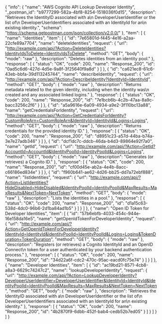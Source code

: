 {
  "info": {
    "name": "AWS Cognito API Lookup Developer Identity",
    "_postman_id": "b9777299-582a-4bf8-8254-1518036f0d15",
    "description": "Retrieves the IdentityID associated with a\n            DeveloperUserIdentifier or the list of\n         DeveloperUserIdentifiers associated with an IdentityId for an\n         existing identity.",
    "schema": "https://schema.getpostman.com/json/collection/v2.0.0/"
  },
  "item": [
    {
      "name": "Identities",
      "item": [
        {
          "id": "7e65801d-f445-4e16-a2aa-22cfe89a7704",
          "name": "deleteIdentities",
          "request": {
            "url": "http://example.com/api/?Action=DeleteIdentities?IdentityIdsToDelete=IdentityIdsToDelete",
            "method": "GET",
            "body": {
              "mode": "raw"
            },
            "description": "Deletes identities from an identity pool."
          },
          "response": [
            {
              "status": "OK",
              "code": 200,
              "name": "Response_200",
              "id": "0ad5c6d6-427d-4d5e-9a8f-3f25640f9a8d"
            }
          ]
        },
        {
          "id": "ca621ec8-61c6-43eb-bbfa-39d113245744",
          "name": "describeIdentity",
          "request": {
            "url": "http://example.com/api/?Action=DescribeIdentity?IdentityId=IdentityId",
            "method": "GET",
            "body": {
              "mode": "raw"
            },
            "description": "Returns metadata related to the given identity, including when the identity was\n         created and any associated linked logins."
          },
          "response": [
            {
              "status": "OK",
              "code": 200,
              "name": "Response_200",
              "id": "7e1bcb6b-4c2b-47aa-8a9c-bacc3256c2f6"
            }
          ]
        },
        {
          "id": "a5a9616e-6a09-4934-a9e2-3f110bc13a88",
          "name": "getCredentialsForIdentity",
          "request": {
            "url": "http://example.com/api/?Action=GetCredentialsForIdentity?CustomRoleArn=CustomRoleArn&IdentityId=IdentityId&Logins=Logins",
            "method": "GET",
            "body": {
              "mode": "raw"
            },
            "description": "Returns credentials for the provided identity ID."
          },
          "response": [
            {
              "status": "OK",
              "code": 200,
              "name": "Response_200",
              "id": "d8951c23-a57d-44ba-b74a-3e7e27adb346"
            }
          ]
        },
        {
          "id": "dcf1dc7c-ddcb-46da-b4d3-89864e92f7a0",
          "name": "getId",
          "request": {
            "url": "http://example.com/api/?Action=GetId?AccountId=AccountId&IdentityPoolId=IdentityPoolId&Logins=Logins",
            "method": "GET",
            "body": {
              "mode": "raw"
            },
            "description": "Generates (or retrieves) a Cognito ID."
          },
          "response": [
            {
              "status": "OK",
              "code": 200,
              "name": "Response_200",
              "id": "cf00d45e-ab2a-4e4b-8acc-c66186ed834e"
            }
          ]
        },
        {
          "id": "f960b641-ae62-4d26-bb25-dd7a72ebf888",
          "name": "listIdentities",
          "request": {
            "url": "http://example.com/api/?Action=ListIdentities?HideDisabled=HideDisabled&IdentityPoolId=IdentityPoolId&MaxResults=MaxResults&NextToken=NextToken",
            "method": "GET",
            "body": {
              "mode": "raw"
            },
            "description": "Lists the identities in a pool."
          },
          "response": [
            {
              "status": "OK",
              "code": 200,
              "name": "Response_200",
              "id": "d1a15c63-538d-4dc0-96b6-2d1ba84ad1b5"
            }
          ]
        }
      ]
    },
    {
      "name": "Open ID Token for Developer Identities",
      "item": [
        {
          "id": "57b6ebfb-4033-454c-944e-16e158da16e5",
          "name": "getOpenIdTokenForDeveloperIdentity",
          "request": {
            "url": "http://example.com/api/?Action=GetOpenIdTokenForDeveloperIdentity?IdentityId=IdentityId&IdentityPoolId=IdentityPoolId&Logins=Logins&TokenDuration=TokenDuration",
            "method": "GET",
            "body": {
              "mode": "raw"
            },
            "description": "Registers (or retrieves) a Cognito IdentityId and an OpenID Connect\n         token for a user authenticated by your backend authentication process."
          },
          "response": [
            {
              "status": "OK",
              "code": 200,
              "name": "Response_200",
              "id": "34d22a6f-cdc2-470c-95ac-eacd0fc75e74"
            }
          ]
        }
      ]
    },
    {
      "name": "Developer Identities",
      "item": [
        {
          "id": "ac19bd21-8571-4cb8-a8a3-6629c74247c2",
          "name": "lookupDeveloperIdentity",
          "request": {
            "url": "http://example.com/api/?Action=LookupDeveloperIdentity?DeveloperUserIdentifier=DeveloperUserIdentifier&IdentityId=IdentityId&IdentityPoolId=IdentityPoolId&MaxResults=MaxResults&NextToken=NextToken",
            "method": "GET",
            "body": {
              "mode": "raw"
            },
            "description": "Retrieves the IdentityID associated with a\n            DeveloperUserIdentifier or the list of\n         DeveloperUserIdentifiers associated with an IdentityId for an\n         existing identity."
          },
          "response": [
            {
              "status": "OK",
              "code": 200,
              "name": "Response_200",
              "id": "4b2870f9-6dbb-452f-bab4-cedb52b7ed05"
            }
          ]
        }
      ]
    }
  ]
}